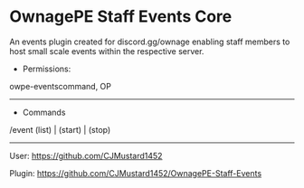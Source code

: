 # OwnagePE Staff Events Core
An events plugin created for discord.gg/ownage enabling staff members to host small scale events within the respective server.

- Permissions: 

 owpe-eventscommand,
 OP
 
---

- Commands

/event (list) | (start) | (stop)

---

User: https://github.com/CJMustard1452

Plugin: https://github.com/CJMustard1452/OwnagePE-Staff-Events
